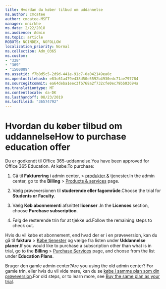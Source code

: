 ```yaml
---
title: Hvordan du køber tilbud om uddannelse
ms.author: cmcatee
author: cmcatee-MSFT
manager: mnirkhe
ms.date: 2/22/2018
ms.audience: Admin
ms.topic: article
ROBOTS: NOINDEX, NOFOLLOW
localization_priority: Normal
ms.collection: Adm_O365
ms.custom:
- "328"
- "369"
- "1500009"
ms.assetid: f7b8d5c5-2d9d-441e-91c7-0a042149ea0c
ms.openlocfilehash: e83c61a479e438d50e5592b4930edc71ae797784
ms.sourcegitcommit: ea64deba1eec3fb768a2f732cfe0ec79bb03694a
ms.translationtype: MT
ms.contentlocale: da-DK
ms.lasthandoff: 08/23/2019
ms.locfileid: "36574792"
---
```

# <a name="how-to-purchase-education-offer"></a><span data-ttu-id="a03ee-102">Hvordan du køber tilbud om uddannelse</span><span class="sxs-lookup"><span data-stu-id="a03ee-102">How to purchase education offer</span></span>

<span data-ttu-id="a03ee-103">Du er godkendt til Office 365-uddannelse.</span><span class="sxs-lookup"><span data-stu-id="a03ee-103">You have been approved for Office 365 Education.</span></span> <span data-ttu-id="a03ee-104">At købe:</span><span class="sxs-lookup"><span data-stu-id="a03ee-104">To purchase:</span></span>
  
1. <span data-ttu-id="a03ee-105">Gå til **Fakturering** i admin center, \> [produkter &](https://go.microsoft.com/fwlink/p/?linkid=842054) tjenester.</span><span class="sxs-lookup"><span data-stu-id="a03ee-105">In the admin center, go to the **Billing** \> [Products & services](https://go.microsoft.com/fwlink/p/?linkid=842054) page.</span></span>

2. <span data-ttu-id="a03ee-106">Vælg prøveversionen til **studerende eller fagområde**.</span><span class="sxs-lookup"><span data-stu-id="a03ee-106">Choose the trial for **Students or Faculty**.</span></span>

3. <span data-ttu-id="a03ee-107">Vælg **Køb abonnement**i afsnittet **licenser** .</span><span class="sxs-lookup"><span data-stu-id="a03ee-107">In the **Licenses** section, choose **Purchase subscription**.</span></span>

4. <span data-ttu-id="a03ee-108">Følg de resterende trin for at tjekke ud.</span><span class="sxs-lookup"><span data-stu-id="a03ee-108">Follow the remaining steps to check out.</span></span>

<span data-ttu-id="a03ee-109">Hvis du vil købe et abonnement, end hvad der er i en prøveversion, kan du gå til **faktura** \> [Købe tjenester](https://go.microsoft.com/fwlink/p/?linkid=868433) og vælge fra listen under **Uddannelse planer**.</span><span class="sxs-lookup"><span data-stu-id="a03ee-109">If you would like to purchase a subscription other than what is in trial, go to the **Billing** \> [Purchase Services](https://go.microsoft.com/fwlink/p/?linkid=868433) page, and choose from the list under **Education Plans**.</span></span>

<span data-ttu-id="a03ee-110">Bruger den gamle admin center?</span><span class="sxs-lookup"><span data-stu-id="a03ee-110">Are you using the old admin center?</span></span> <span data-ttu-id="a03ee-111">For gamle trin, eller hvis du vil vide mere, kan du se [købe i samme plan som din prøveversion](https://docs.microsoft.com/en-us/office365/admin/subscriptions-and-billing/buy-a-subscription-from-your-free-trial#buy-the-same-plan-as-your-trial).</span><span class="sxs-lookup"><span data-stu-id="a03ee-111">For old steps, or to learn more, see [Buy the same plan as your trial](https://docs.microsoft.com/en-us/office365/admin/subscriptions-and-billing/buy-a-subscription-from-your-free-trial#buy-the-same-plan-as-your-trial).</span></span>